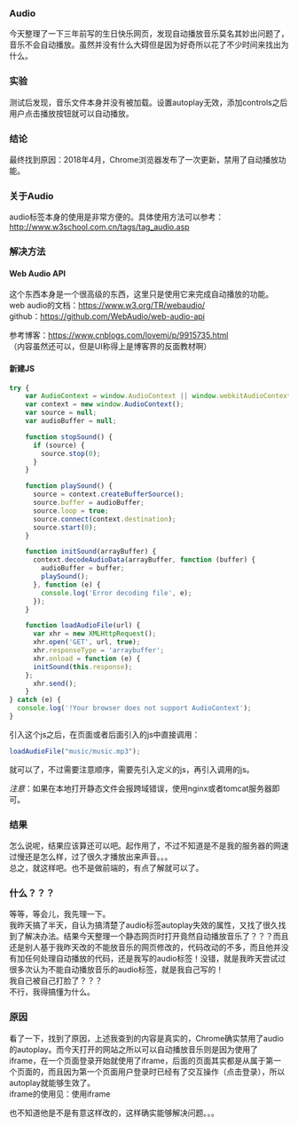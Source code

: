 ### Audio
今天整理了一下三年前写的生日快乐网页，发现自动播放音乐莫名其妙出问题了，音乐不会自动播放。虽然并没有什么大碍但是因为好奇所以花了不少时间来找出为什么。
### 实验
测试后发现，音乐文件本身并没有被加载。设置autoplay无效，添加controls之后用户点击播放按钮就可以自动播放。
### 结论
最终找到原因：2018年4月，Chrome浏览器发布了一次更新，禁用了自动播放功能。
### 关于Audio
audio标签本身的使用是非常方便的。具体使用方法可以参考：
http://www.w3school.com.cn/tags/tag_audio.asp

### 解决方法
#### Web Audio API  
这个东西本身是一个很高级的东西，这里只是使用它来完成自动播放的功能。  
web audio的文档：https://www.w3.org/TR/webaudio/  
github：https://github.com/WebAudio/web-audio-api  

参考博客：https://www.cnblogs.com/lovemj/p/9915735.html  
（内容虽然还可以，但是UI称得上是博客界的反面教材啊）
#### 新建JS
```js
try {
    var AudioContext = window.AudioContext || window.webkitAudioContext || window.mozAudioContext || window.msAudioContext;
    var context = new window.AudioContext();
    var source = null;
    var audioBuffer = null;

    function stopSound() {
      if (source) {
        source.stop(0);
      }
    }

    function playSound() {
      source = context.createBufferSource();
      source.buffer = audioBuffer;
      source.loop = true;
      source.connect(context.destination);
      source.start(0);
    }

    function initSound(arrayBuffer) {
      context.decodeAudioData(arrayBuffer, function (buffer) {
        audioBuffer = buffer;
        playSound();
      }, function (e) {
        console.log('Error decoding file', e);
      });
    }

    function loadAudioFile(url) {
      var xhr = new XMLHttpRequest();
      xhr.open('GET', url, true);
      xhr.responseType = 'arraybuffer';
      xhr.onload = function (e) {
      initSound(this.response);
    };
      xhr.send();
    }
} catch (e) {
  console.log('!Your browser does not support AudioContext');
}
```
引入这个js之后，在页面或者后面引入的js中直接调用：
```js
loadAudioFile("music/music.mp3");
```
就可以了，不过需要注意顺序，需要先引入定义的js，再引入调用的js。

*注意*：如果在本地打开静态文件会报跨域错误，使用nginx或者tomcat服务器即可。

### 结果
怎么说呢，结果应该算还可以吧。起作用了，不过不知道是不是我的服务器的网速过慢还是怎么样，过了很久才播放出来声音。。。   
总之，就这样吧。也不是做前端的，有点了解就可以了。

### 什么？？？
等等，等会儿，我先理一下。  
我昨天搞了半天，自认为搞清楚了audio标签autoplay失效的属性，又找了很久找到了解决办法。结果今天整理一个静态网页时打开竟然自动播放音乐了？？？而且还是别人基于我昨天改的不能放音乐的网页修改的，代码改动的不多，而且他并没有加任何处理自动播放的代码，还是我写的audio标签！没错，就是我昨天尝试过很多次认为不能自动播放音乐的audio标签，就是我自己写的！  
我自己被自己打脸了？？？  
不行，我得搞懂为什么。

### 原因
看了一下，找到了原因，上述我查到的内容是真实的，Chrome确实禁用了audio的autoplay。而今天打开的网站之所以可以自动播放音乐则是因为使用了iframe，在一个页面登录开始就使用了iframe，后面的页面其实都是从属于第一个页面的，而且因为第一个页面用户登录时已经有了交互操作（点击登录），所以autoplay就能够生效了。  
iframe的使用见：使用iframe

也不知道他是不是有意这样改的，这样确实能够解决问题。。。
